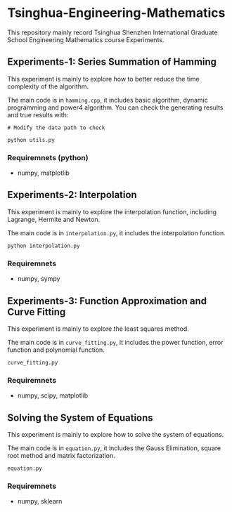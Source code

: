 # Tsinghua-Engineering-Mathematics

This repository mainly record Tsinghua Shenzhen International Graduate School Engineering Mathematics course Experiments.

## Experiments-1: Series Summation of Hamming
This experiment is mainly to explore how to better reduce the time complexity of the algorithm.

The main code is in ```hamming.cpp```, it includes basic algorithm, dynamic programming and power4 algorithm. You can check the generating results and true results with:
```
# Modify the data path to check

python utils.py
```

### Requiremnets (python)
- numpy, matplotlib

## Experiments-2: Interpolation
This experiment is mainly to explore the interpolation function, including Lagrange, Hermite and Newton.

The main code is in ```interpolation.py```, it includes the interpolation function.
```
python interpolation.py
```

### Requiremnets
- numpy, sympy

## Experiments-3: Function Approximation and Curve Fitting
This experiment is mainly to explore the least squares method.

The main code is in ```curve_fitting.py```, it includes the power function, error function and polynomial function. 
```
curve_fitting.py
```

### Requiremnets
- numpy, scipy, matplotlib

## Solving the System of Equations
This experiment is mainly to explore how to solve the system of equations.

The main code is in ```equation.py```, it includes the Gauss Elimination, square root method and matrix factorization. 
```
equation.py
```

### Requiremnets
- numpy, sklearn
